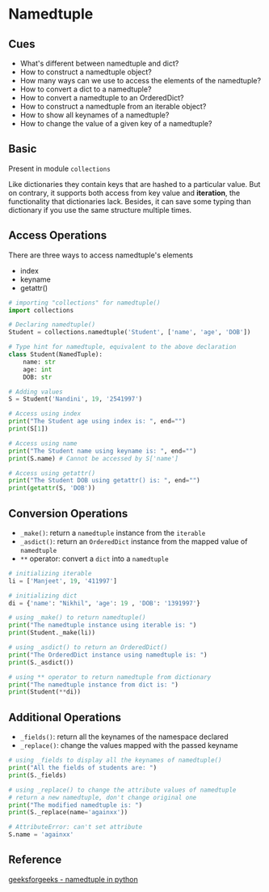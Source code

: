 # Namedtuple

## Cues
* What's different between namedtuple and dict?
* How to construct a namedtuple object?
* How many ways can we use to access the elements of the namedtuple?
* How to convert a dict to a namedtuple?
* How to convert a namedtuple to an OrderedDict?
* How to construct a namedtuple from an iterable object?
* How to show all keynames of a namedtuple?
* How to change the value of a given key of a namedtuple?

## Basic
Present in module `collections`

Like dictionaries they contain keys that are hashed to a particular value.
But on contrary, it supports both access from key value and **iteration**, the functionality that dictionaries lack.
Besides, it can save some typing than dictionary if you use the same structure multiple times.

## Access Operations
There are three ways to access namedtuple's elements
* index
* keyname
* getattr()
```python
# importing "collections" for namedtuple() 
import collections 

# Declaring namedtuple() 
Student = collections.namedtuple('Student', ['name', 'age', 'DOB']) 

# Type hint for namedtuple, equivalent to the above declaration
class Student(NamedTuple):
    name: str
    age: int
    DOB: str

# Adding values 
S = Student('Nandini', 19, '2541997') 

# Access using index 
print("The Student age using index is: ", end="") 
print(S[1]) 

# Access using name 
print("The Student name using keyname is: ", end="") 
print(S.name) # Cannot be accessed by S['name']

# Access using getattr() 
print("The Student DOB using getattr() is: ", end="") 
print(getattr(S, 'DOB')) 
```

## Conversion Operations
* `_make()`: return a `namedtuple` instance from the `iterable`
* `_asdict()`: return an `OrderedDict` instance from the mapped value of `namedtuple`
* `**` operator: convert a `dict` into a `namedtuple`

```python
# initializing iterable
li = ['Manjeet', 19, '411997']

# initializing dict
di = {'name': "Nikhil", 'age': 19 , 'DOB': '1391997'}

# using _make() to return namedtuple()
print("The namedtuple instance using iterable is: ")
print(Student._make(li))

# using _asdict() to return an OrderedDict()
print("The OrderedDict instance using namedtuple is: ")
print(S._asdict())

# using ** operator to return namedtuple from dictionary
print("The namedtuple instance from dict is: ")
print(Student(**di))
```

## Additional Operations
* `_fields()`: return all the keynames of the namespace declared
* `_replace()`: change the values mapped with the passed keyname

```python
# using _fields to display all the keynames of namedtuple()
print("All the fields of students are: ")
print(S._fields)

# using _replace() to change the attribute values of namedtuple
# return a new namedtuple, don't change original one
print("The modified namedtuple is: ")
print(S._replace(name='againxx'))

# AttributeError: can't set attribute
S.name = 'againxx'
```

## Reference
[geeksforgeeks - namedtuple in python](https://www.geeksforgeeks.org/namedtuple-in-python/)
